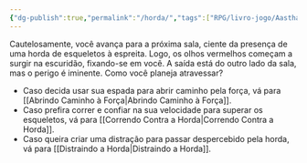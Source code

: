 ```yaml
---
{"dg-publish":true,"permalink":"/horda/","tags":["RPG/livro-jogo/Aasthar/story-points"],"created":"2024-12-24T16:32:57.023-05:00","updated":"2025-01-26T17:54:39.479-05:00"}
---
```



Cautelosamente, você avança para a próxima sala, ciente da presença de uma horda de esqueletos à espreita. Logo, os olhos vermelhos começam a surgir na escuridão, fixando-se em você. A saída está do outro lado da sala, mas o perigo é iminente. Como você planeja atravessar?

- Caso decida usar sua espada para abrir caminho pela força, vá para [[Abrindo Caminho à Força\|Abrindo Caminho à Força]].
- Caso prefira correr e confiar na sua velocidade para superar os esqueletos, vá para [[Correndo Contra a Horda\|Correndo Contra a Horda]].
- Caso queira criar uma distração para passar despercebido pela horda, vá para [[Distraindo a Horda\|Distraindo a Horda]].